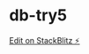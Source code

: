 # db-try5

[Edit on StackBlitz ⚡️](https://stackblitz.com/edit/ionic-5-angular-10-start-template-nmweqq)